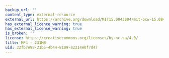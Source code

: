 ```yaml
---
backup_url: ''
content_type: external-resource
external_url: https://archive.org/download/MIT15.084JS04/mit-ocw-15.084j-freund-13apr2004-220k.mp4
has_external_licence_warning: true
has_external_license_warning: true
is_broken: ''
license: https://creativecommons.org/licenses/by-nc-sa/4.0/
title: MP4 - 231MB
uid: 32fb7e98-21b5-4b44-8109-82214e0f7d47
---
```

